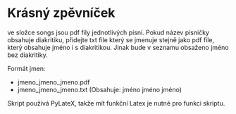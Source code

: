# Krásný zpěvníček
ve složce songs jsou pdf fily jednotlivých písní. Pokud název písničky obsahuje diakritiku, přidejte txt file který se jmenuje stejně jako pdf file, který obsahuje jméno i s diakritikou. Jinak bude v seznamu obsaženo jméno bez diakritiky.

Formát jmen:
* jmeno_jmeno_jmeno.pdf
* jmeno_jmeno_jmeno.txt (Obsahuje: jméno jméno jméno)

Skript používá PyLateX, takže mít funkční Latex je nutné pro funkci skriptu.
